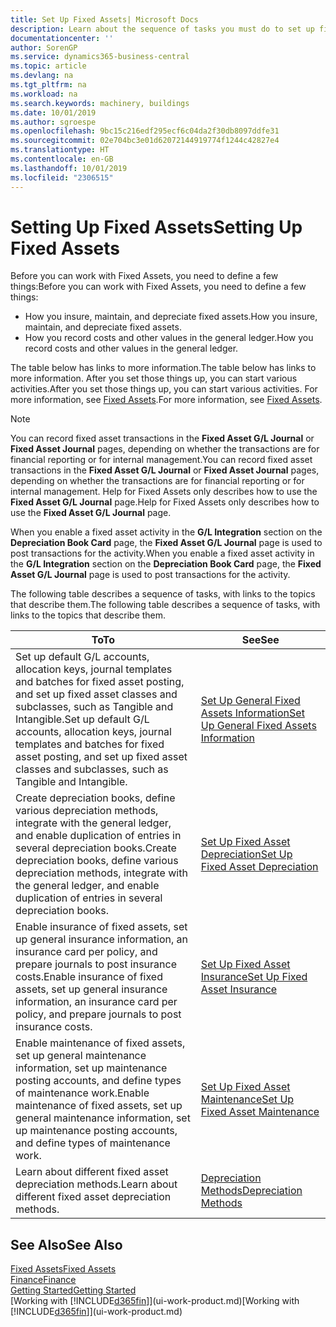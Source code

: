 ```yaml
---
title: Set Up Fixed Assets| Microsoft Docs
description: Learn about the sequence of tasks you must do to set up fixed assets, such as machinery or buildings.
documentationcenter: ''
author: SorenGP
ms.service: dynamics365-business-central
ms.topic: article
ms.devlang: na
ms.tgt_pltfrm: na
ms.workload: na
ms.search.keywords: machinery, buildings
ms.date: 10/01/2019
ms.author: sgroespe
ms.openlocfilehash: 9bc15c216edf295ecf6c04da2f30db8097ddfe31
ms.sourcegitcommit: 02e704bc3e01d62072144919774f1244c42827e4
ms.translationtype: HT
ms.contentlocale: en-GB
ms.lasthandoff: 10/01/2019
ms.locfileid: "2306515"
---
```

# <a name="setting-up-fixed-assets"></a><span data-ttu-id="285ae-103">Setting Up Fixed Assets</span><span class="sxs-lookup"><span data-stu-id="285ae-103">Setting Up Fixed Assets</span></span>
<span data-ttu-id="285ae-104">Before you can work with Fixed Assets, you need to define a few things:</span><span class="sxs-lookup"><span data-stu-id="285ae-104">Before you can work with Fixed Assets, you need to define a few things:</span></span>  

* <span data-ttu-id="285ae-105">How you insure, maintain, and depreciate fixed assets.</span><span class="sxs-lookup"><span data-stu-id="285ae-105">How you insure, maintain, and depreciate fixed assets.</span></span>  
* <span data-ttu-id="285ae-106">How you record costs and other values in the general ledger.</span><span class="sxs-lookup"><span data-stu-id="285ae-106">How you record costs and other values in the general ledger.</span></span>  

<span data-ttu-id="285ae-107">The table below has links to more information.</span><span class="sxs-lookup"><span data-stu-id="285ae-107">The table below has links to more information.</span></span> <span data-ttu-id="285ae-108">After you set those things up, you can start various activities.</span><span class="sxs-lookup"><span data-stu-id="285ae-108">After you set those things up, you can start various activities.</span></span> <span data-ttu-id="285ae-109">For more information, see [Fixed Assets](fa-manage.md).</span><span class="sxs-lookup"><span data-stu-id="285ae-109">For more information, see [Fixed Assets](fa-manage.md).</span></span>  

> [!NOTE]  
>   <span data-ttu-id="285ae-110">You can record fixed asset transactions in the **Fixed Asset G/L Journal** or **Fixed Asset Journal** pages, depending on whether the transactions are for financial reporting or for internal management.</span><span class="sxs-lookup"><span data-stu-id="285ae-110">You can record fixed asset transactions in the **Fixed Asset G/L Journal** or **Fixed Asset Journal** pages, depending on whether the transactions are for financial reporting or for internal management.</span></span> <span data-ttu-id="285ae-111">Help for Fixed Assets only describes how to use the **Fixed Asset G/L Journal** page.</span><span class="sxs-lookup"><span data-stu-id="285ae-111">Help for Fixed Assets only describes how to use the **Fixed Asset G/L Journal** page.</span></span>  

<span data-ttu-id="285ae-112">When you enable a fixed asset activity in the **G/L Integration** section on the **Depreciation Book Card** page, the **Fixed Asset G/L Journal** page is used to post transactions for the activity.</span><span class="sxs-lookup"><span data-stu-id="285ae-112">When you enable a fixed asset activity in the **G/L Integration** section on the **Depreciation Book Card** page, the **Fixed Asset G/L Journal** page is used to post transactions for the activity.</span></span>

<span data-ttu-id="285ae-113">The following table describes a sequence of tasks, with links to the topics that describe them.</span><span class="sxs-lookup"><span data-stu-id="285ae-113">The following table describes a sequence of tasks, with links to the topics that describe them.</span></span>  

| <span data-ttu-id="285ae-114">To</span><span class="sxs-lookup"><span data-stu-id="285ae-114">To</span></span> | <span data-ttu-id="285ae-115">See</span><span class="sxs-lookup"><span data-stu-id="285ae-115">See</span></span> |
| --- | --- |
| <span data-ttu-id="285ae-116">Set up default G/L accounts, allocation keys, journal templates and batches for fixed asset posting, and set up fixed asset classes and subclasses, such as Tangible and Intangible.</span><span class="sxs-lookup"><span data-stu-id="285ae-116">Set up default G/L accounts, allocation keys, journal templates and batches for fixed asset posting, and set up fixed asset classes and subclasses, such as Tangible and Intangible.</span></span> |[<span data-ttu-id="285ae-117">Set Up General Fixed Assets Information</span><span class="sxs-lookup"><span data-stu-id="285ae-117">Set Up General Fixed Assets Information</span></span>](fa-how-setup-general.md) |
| <span data-ttu-id="285ae-118">Create depreciation books, define various depreciation methods, integrate with the general ledger, and enable duplication of entries in several depreciation books.</span><span class="sxs-lookup"><span data-stu-id="285ae-118">Create depreciation books, define various depreciation methods, integrate with the general ledger, and enable duplication of entries in several depreciation books.</span></span> |[<span data-ttu-id="285ae-119">Set Up Fixed Asset Depreciation</span><span class="sxs-lookup"><span data-stu-id="285ae-119">Set Up Fixed Asset Depreciation</span></span>](fa-how-setup-depreciation.md) |
| <span data-ttu-id="285ae-120">Enable insurance of fixed assets, set up general insurance information, an insurance card per policy, and prepare journals to post insurance costs.</span><span class="sxs-lookup"><span data-stu-id="285ae-120">Enable insurance of fixed assets, set up general insurance information, an insurance card per policy, and prepare journals to post insurance costs.</span></span> |[<span data-ttu-id="285ae-121">Set Up Fixed Asset Insurance</span><span class="sxs-lookup"><span data-stu-id="285ae-121">Set Up Fixed Asset Insurance</span></span>](fa-how-setup-insurance.md) |
| <span data-ttu-id="285ae-122">Enable maintenance of fixed assets, set up general maintenance information, set up maintenance posting accounts, and define types of maintenance work.</span><span class="sxs-lookup"><span data-stu-id="285ae-122">Enable maintenance of fixed assets, set up general maintenance information, set up maintenance posting accounts, and define types of maintenance work.</span></span> |[<span data-ttu-id="285ae-123">Set Up Fixed Asset Maintenance</span><span class="sxs-lookup"><span data-stu-id="285ae-123">Set Up Fixed Asset Maintenance</span></span>](fa-how-setup-maintenance.md) |
| <span data-ttu-id="285ae-124">Learn about different fixed asset depreciation methods.</span><span class="sxs-lookup"><span data-stu-id="285ae-124">Learn about different fixed asset depreciation methods.</span></span> |[<span data-ttu-id="285ae-125">Depreciation Methods</span><span class="sxs-lookup"><span data-stu-id="285ae-125">Depreciation Methods</span></span>](fa-depreciation-methods.md) |

## <a name="see-also"></a><span data-ttu-id="285ae-126">See Also</span><span class="sxs-lookup"><span data-stu-id="285ae-126">See Also</span></span>
[<span data-ttu-id="285ae-127">Fixed Assets</span><span class="sxs-lookup"><span data-stu-id="285ae-127">Fixed Assets</span></span>](fa-manage.md)  
[<span data-ttu-id="285ae-128">Finance</span><span class="sxs-lookup"><span data-stu-id="285ae-128">Finance</span></span>](finance.md)  
[<span data-ttu-id="285ae-129">Getting Started</span><span class="sxs-lookup"><span data-stu-id="285ae-129">Getting Started</span></span>](product-get-started.md)  
<span data-ttu-id="285ae-130">[Working with [!INCLUDE[d365fin](includes/d365fin_md.md)]](ui-work-product.md)</span><span class="sxs-lookup"><span data-stu-id="285ae-130">[Working with [!INCLUDE[d365fin](includes/d365fin_md.md)]](ui-work-product.md)</span></span>
